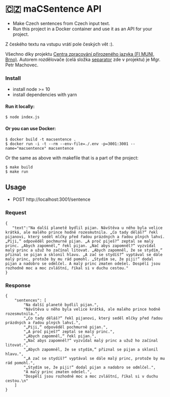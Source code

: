 # 🇨🇿 maCSentence API

- Make Czech sentences from Czech input text.
- Run this project in a Docker container and use it as an API for your project.

Z českého textu na vstupu vrátí pole českých vět :).

Všechno díky projektu [Centra zpracování přirozeného jazyka (FI MUNI, Brno)](https://nlp.fi.muni.cz/projekty/rozdelovac_vet/control.cgi). Autorem rozdělovače (celá složka [separator](separator) zde v projektu) je Mgr. Petr Machovec.

### Install

* install node >= 10
* install dependencies with yarn

#### Run it locally: 

```
$ node index.js
```

#### Or you can use Docker:

```
$ docker build -t macsentence .
$ docker run -i -t --rm --env-file=./.env -p=3001:3001 --name="macsentence" macsentence
```

Or the same as above with makefile that is a part of the project:

```
$ make build
$ make run
``` 

## Usage

* POST http://localhost:3001/sentence

### Request
```
{
   "text":"Na další planetě bydlil pijan. Návštěva u něho byla velice krátká, ale malého prince hodně rozesmutnila. „Co tady děláš?“ řekl pijanovi, který seděl mlčky před řadou prázdných a řadou plných lahví. „Piji,“ odpověděl pochmurně pijan. „A proč piješ?“ zeptal se malý princ. „Abych zapomněl,“ řekl pijan. „Nač abys zapomněl?“ vyzvídal malý princ a užuž ho začínal litovat. „Abych zapomněl, že se stydím,“ přiznal se pijan a sklonil hlavu. „A zač se stydíš?“ vyptával se dále malý princ, protože by mu rád pomohl. „Stydím se, že piji!“ dodal pijan a nadobro se odmlčel. A malý princ zmaten odešel. Dospělí jsou rozhodně moc a moc zvláštní, říkal si v duchu cestou."
}
```

### Response

```
{
    "sentences": [
        "Na další planetě bydlil pijan.",
        "Návštěva u něho byla velice krátká, ale malého prince hodně rozesmutnila.",
        "„Co tady děláš?“ řekl pijanovi, který seděl mlčky před řadou prázdných a řadou plných lahví.",
        "„Piji,“ odpověděl pochmurně pijan.",
        "„A proč piješ?“ zeptal se malý princ.",
        "„Abych zapomněl,“ řekl pijan.",
        "„Nač abys zapomněl?“ vyzvídal malý princ a užuž ho začínal litovat.",
        "„Abych zapomněl, že se stydím,“ přiznal se pijan a sklonil hlavu.",
        "„A zač se stydíš?“ vyptával se dále malý princ, protože by mu rád pomohl.",
        "„Stydím se, že piji!“ dodal pijan a nadobro se odmlčel.",
        "A malý princ zmaten odešel.",
        "Dospělí jsou rozhodně moc a moc zvláštní, říkal si v duchu cestou.\n"
    ]
}
```
